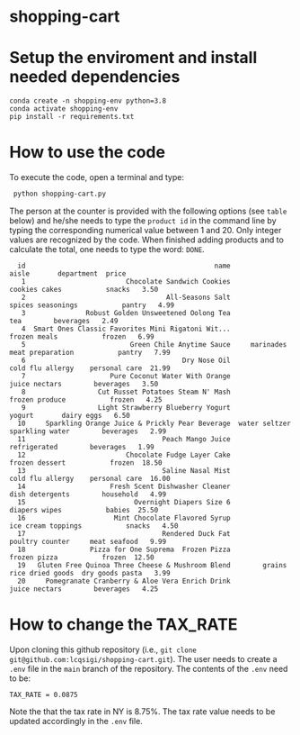 # shopping-cart

# Setup the enviroment and install needed dependencies

`conda create -n shopping-env python=3.8`  
`conda activate shopping-env`  
`pip install -r requirements.txt`  

# How to use the code

To execute the code, open a terminal and type:
 
```sh
 python shopping-cart.py
```

The person at the counter is provided with the following options (see `table` below) 
and he/she needs to type the `product id` in the command line by typing the corresponding
numerical value between 1 and 20. Only integer values are recognized by the
code. When finished adding products and to calculate the total, one needs to type the word: `DONE`.

`  id                                               name                          aisle       department  price`  
`   1                         Chocolate Sandwich Cookies                  cookies cakes           snacks   3.50`  
`   2                                   All-Seasons Salt              spices seasonings           pantry   4.99`  
`   3               Robust Golden Unsweetened Oolong Tea                            tea        beverages   2.49`  
`   4  Smart Ones Classic Favorites Mini Rigatoni Wit...                   frozen meals           frozen   6.99`  
`   5                          Green Chile Anytime Sauce     marinades meat preparation           pantry   7.99`  
`   6                                       Dry Nose Oil               cold flu allergy    personal care  21.99`  
`   7                     Pure Coconut Water With Orange                  juice nectars        beverages   3.50`  
`   8                  Cut Russet Potatoes Steam N' Mash                 frozen produce           frozen   4.25`  
`   9                  Light Strawberry Blueberry Yogurt                         yogurt       dairy eggs   6.50`  
`  10     Sparkling Orange Juice & Prickly Pear Beverage  water seltzer sparkling water        beverages   2.99`  
`  11                                  Peach Mango Juice                   refrigerated        beverages   1.99`  
`  12                         Chocolate Fudge Layer Cake                 frozen dessert           frozen  18.50`  
`  13                                  Saline Nasal Mist               cold flu allergy    personal care  16.00`  
`  14                     Fresh Scent Dishwasher Cleaner                dish detergents        household   4.99`  
`  15                           Overnight Diapers Size 6                  diapers wipes           babies  25.50`  
`  16                      Mint Chocolate Flavored Syrup             ice cream toppings           snacks   4.50`  
`  17                                  Rendered Duck Fat                poultry counter     meat seafood   9.99`  
`  18                Pizza for One Suprema  Frozen Pizza                   frozen pizza           frozen  12.50`  
`  19   Gluten Free Quinoa Three Cheese & Mushroom Blend        grains rice dried goods  dry goods pasta   3.99`  
`  20     Pomegranate Cranberry & Aloe Vera Enrich Drink                  juice nectars        beverages   4.25`  

# How to change the TAX_RATE

Upon cloning this github repository (i.e., `git clone
git@github.com:lcqsigi/shopping-cart.git`). The user needs to create a `.env`
file in the `main` branch of the repository. The contents of the `.env` need to
be:

`TAX_RATE = 0.0875`  

Note the that the tax rate in NY is 8.75%. The tax rate value needs to be
updated accordingly in the `.env` file.
